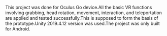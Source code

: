 This project was done for Oculus Go device.All the basic VR functions involving grabbing, head rotation, movement, interaction, and teleportation are applied and tested successfully.This is supposed to form the basis of the prototype.Unity 2019.4.12 version was used.The project was only built for Android.
